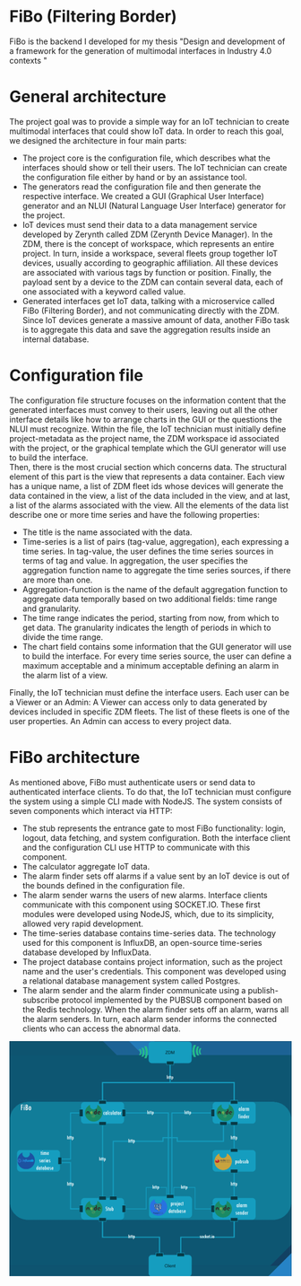 # FiBo (Filtering Border)
FiBo is the backend I developed for my thesis "Design and development of a framework for the generation of multimodal interfaces in Industry 4.0 contexts "

# General architecture

The project goal was to provide a simple way for an IoT technician to create multimodal interfaces that could show IoT data. In order to reach this goal, we designed the architecture in four main parts:
- The project core is the configuration file, which describes what the interfaces should show or tell their users. The IoT technician can create the configuration file either by hand or by an assistance tool.
- The generators read the configuration file and then generate the respective interface. We created a GUI (Graphical User Interface) generator and an NLUI (Natural Language User Interface) generator for the project. 
- IoT devices must send their data to a data management service developed by Zerynth called ZDM (Zerynth Device Manager). In the ZDM, there is the concept of workspace, which represents an entire project. In turn, inside a workspace, several fleets group together IoT devices, usually according to geographic affiliation. All these devices are associated with various tags by function or position. Finally, the payload sent by a device to the ZDM can contain several data, each of one associated with a keyword called value. 
- Generated interfaces get IoT data, talking with a microservice called FiBo (Filtering Border), and not communicating directly with the ZDM. Since IoT devices generate a massive amount of data, another FiBo task is to aggregate this data and save the aggregation results inside an internal database.

# Configuration file

The configuration file structure focuses on the information content that the generated interfaces must convey to their users, leaving out all the other interface details like how to arrange charts in the GUI or the questions the NLUI must recognize. 
Within the file, the IoT technician must initially define project-metadata as the project name, the ZDM workspace id associated with the project, or the graphical template which the GUI generator will use to build the interface.  
Then, there is the most crucial section which concerns data. The structural element of this part is the view that represents a data container. Each view has a unique name, a list of ZDM fleet ids whose devices will generate the data contained in the view, a list of the data included in the view, and at last, a list of the alarms associated with the view.
All the elements of the data list describe one or more time series and have the following properties:
- The title is the name associated with the data.
- Time-series is a list of pairs (tag-value, aggregation), each expressing a time series. In tag-value, the user defines the time series sources in terms of tag and value. In aggregation, the user specifies the aggregation function name to aggregate the time series sources, if there are more than one. 
- Aggregation-function is the name of the default aggregation function to aggregate data temporally based on two additional fields: time range and granularity.
- The time range indicates the period, starting from now, from which to get data. The granularity indicates the length of periods in which to divide the time range.  
- The chart field contains some information that the GUI generator will use to build the interface.
For every time series source, the user can define a maximum acceptable and a minimum acceptable defining an alarm in the alarm list of a view.

Finally, the IoT technician must define the interface users. Each user can be a Viewer or an Admin:
A Viewer can access only to data generated by devices included in specific ZDM fleets. The list of these fleets is one of the user properties. 
An Admin can access to every project data. 

# FiBo architecture

As mentioned above, FiBo must authenticate users or send data to authenticated interface clients. To do that, the IoT technician must configure the system using a simple CLI made with NodeJS.
The system consists of seven components which interact via HTTP:
- The stub represents the entrance gate to most FiBo functionality: login, logout, data fetching, and system configuration. Both the interface client and the configuration CLI use HTTP to communicate with this component.
- The calculator aggregate IoT data.
- The alarm finder sets off alarms if a value sent by an IoT device is out of the bounds defined in the configuration file.
- The alarm sender warns the users of new alarms. Interface clients communicate with this component using SOCKET.IO.
These first modules were developed using NodeJS, which, due to its simplicity, allowed very rapid development. 
- The time-series database contains time-series data. The technology used for this component is InfluxDB, an open-source time-series database developed by InfluxData. 
- The project database contains project information, such as the project name and the user's credentials. This component was developed using a relational database management system called Postgres. 
- The alarm sender and the alarm finder communicate using a publish-subscribe protocol implemented by the PUBSUB component based on the Redis technology. When the alarm finder sets off an alarm, warns all the alarm senders. In turn, each alarm sender informs the connected clients who can access the abnormal data.


![alt text](https://github.com/WilliamSimoni/FiBo/blob/main/images/architecture.png?raw=true)
